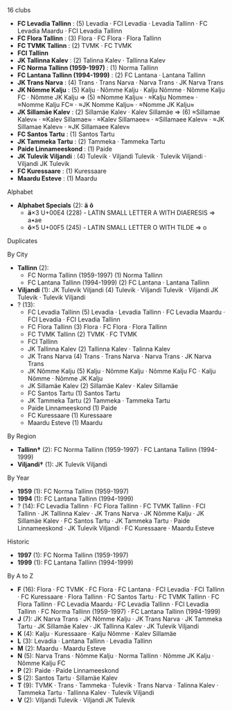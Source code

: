 16 clubs

- **FC Levadia Tallinn** : (5) Levadia · FCI Levadia · Levadia Tallinn · FC Levadia Maardu · FCI Levadia Tallinn
- **FC Flora Tallinn** : (3) Flora · FC Flora · Flora Tallinn
- **FC TVMK Tallinn** : (2) TVMK · FC TVMK
- **FCI Tallinn**
- **JK Tallinna Kalev** : (2) Talinna Kalev · Tallinna Kalev
- **FC Norma Tallinn (1959-1997)** : (1) Norma Tallinn
- **FC Lantana Tallinn (1994-1999)** : (2) FC Lantana · Lantana Tallinn
- **JK Trans Narva** : (4) Trans · Trans Narva · Narva Trans · JK Narva Trans
- **JK Nõmme Kalju** : (5) Kalju · Nõmme Kalju · Kalju Nõmme · Nõmme Kalju FC · Nõmme JK Kalju ⇒ (5) ≈Nomme Kalju≈ · ≈Kalju Nomme≈ · ≈Nomme Kalju FC≈ · ≈JK Nomme Kalju≈ · ≈Nomme JK Kalju≈
- **JK Sillamäe Kalev** : (2) Sillamäe Kalev · Kalev Sillamäe ⇒ (6) ≈Sillamae Kalev≈ · ≈Kalev Sillamae≈ · ≈Kalev Sillamaee≈ · ≈Sillamaee Kalev≈ · ≈JK Sillamae Kalev≈ · ≈JK Sillamaee Kalev≈
- **FC Santos Tartu** : (1) Santos Tartu
- **JK Tammeka Tartu** : (2) Tammeka · Tammeka Tartu
- **Paide Linnameeskond** : (1) Paide
- **JK Tulevik Viljandi** : (4) Tulevik · Viljandi Tulevik · Tulevik Viljandi · Viljandi JK Tulevik
- **FC Kuressaare** : (1) Kuressaare
- **Maardu Esteve** : (1) Maardu




Alphabet

- **Alphabet Specials** (2):  **ä**  **õ** 
  - **ä**×3 U+00E4 (228) - LATIN SMALL LETTER A WITH DIAERESIS ⇒ a•ae
  - **õ**×5 U+00F5 (245) - LATIN SMALL LETTER O WITH TILDE ⇒ o




Duplicates





By City

- **Tallinn** (2): 
  - FC Norma Tallinn (1959-1997)  (1) Norma Tallinn
  - FC Lantana Tallinn (1994-1999)  (2) FC Lantana · Lantana Tallinn
- **Viljandi** (1): JK Tulevik Viljandi  (4) Tulevik · Viljandi Tulevik · Viljandi JK Tulevik · Tulevik Viljandi
- ? (13): 
  - FC Levadia Tallinn  (5) Levadia · Levadia Tallinn · FC Levadia Maardu · FCI Levadia · FCI Levadia Tallinn
  - FC Flora Tallinn  (3) Flora · FC Flora · Flora Tallinn
  - FC TVMK Tallinn  (2) TVMK · FC TVMK
  - FCI Tallinn 
  - JK Tallinna Kalev  (2) Tallinna Kalev · Talinna Kalev
  - JK Trans Narva  (4) Trans · Trans Narva · Narva Trans · JK Narva Trans
  - JK Nõmme Kalju  (5) Kalju · Nõmme Kalju · Nõmme Kalju FC · Kalju Nõmme · Nõmme JK Kalju
  - JK Sillamäe Kalev  (2) Sillamäe Kalev · Kalev Sillamäe
  - FC Santos Tartu  (1) Santos Tartu
  - JK Tammeka Tartu  (2) Tammeka · Tammeka Tartu
  - Paide Linnameeskond  (1) Paide
  - FC Kuressaare  (1) Kuressaare
  - Maardu Esteve  (1) Maardu




By Region

- **Tallinn†** (2):   FC Norma Tallinn (1959-1997) · FC Lantana Tallinn (1994-1999)
- **Viljandi†** (1):   JK Tulevik Viljandi




By Year

- **1959** (1):   FC Norma Tallinn (1959-1997)
- **1994** (1):   FC Lantana Tallinn (1994-1999)
- ? (14):   FC Levadia Tallinn · FC Flora Tallinn · FC TVMK Tallinn · FCI Tallinn · JK Tallinna Kalev · JK Trans Narva · JK Nõmme Kalju · JK Sillamäe Kalev · FC Santos Tartu · JK Tammeka Tartu · Paide Linnameeskond · JK Tulevik Viljandi · FC Kuressaare · Maardu Esteve




Historic

- **1997** (1):   FC Norma Tallinn (1959-1997)
- **1999** (1):   FC Lantana Tallinn (1994-1999)






By A to Z

- **F** (16): Flora · FC TVMK · FC Flora · FC Lantana · FCI Levadia · FCI Tallinn · FC Kuressaare · Flora Tallinn · FC Santos Tartu · FC TVMK Tallinn · FC Flora Tallinn · FC Levadia Maardu · FC Levadia Tallinn · FCI Levadia Tallinn · FC Norma Tallinn (1959-1997) · FC Lantana Tallinn (1994-1999)
- **J** (7): JK Narva Trans · JK Nõmme Kalju · JK Trans Narva · JK Tammeka Tartu · JK Sillamäe Kalev · JK Tallinna Kalev · JK Tulevik Viljandi
- **K** (4): Kalju · Kuressaare · Kalju Nõmme · Kalev Sillamäe
- **L** (3): Levadia · Lantana Tallinn · Levadia Tallinn
- **M** (2): Maardu · Maardu Esteve
- **N** (5): Narva Trans · Nõmme Kalju · Norma Tallinn · Nõmme JK Kalju · Nõmme Kalju FC
- **P** (2): Paide · Paide Linnameeskond
- **S** (2): Santos Tartu · Sillamäe Kalev
- **T** (9): TVMK · Trans · Tammeka · Tulevik · Trans Narva · Talinna Kalev · Tammeka Tartu · Tallinna Kalev · Tulevik Viljandi
- **V** (2): Viljandi Tulevik · Viljandi JK Tulevik




